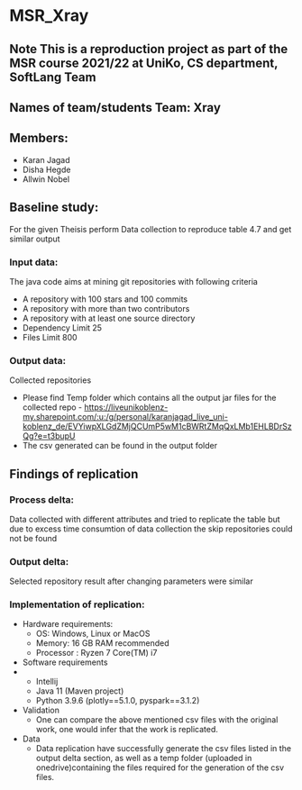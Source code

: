 
MSR_Xray
=================

Note This is a reproduction project as part of the MSR course 2021/22 at UniKo, CS department, SoftLang Team
-------------------------------------------------------------------------------------------------------------------------------------------------------------------------------------------------------------------------------------------------------------------------------

Names of team/students Team: Xray
----------------------------------------------------------------------------------------------------------------------------

Members:
-------------------------------------------------------------------------

-   Karan Jagad 
-   Disha Hegde 
-   Allwin Nobel

Baseline study:
---------------------------------------------------------------------------------------

For the given Theisis  perform Data collection to reproduce table 4.7  and get similar output

### Input data:

The java code aims at mining git repositories with following criteria

-   A repository with 100 stars and 100 commits
-   A repository with more than two contributors
-   A repository with at least one source directory
-   Dependency  Limit 25
-   Files Limit 800

### Output data:

Collected repositories

-   Please find Temp folder which contains all the output jar files for the collected repo - https://liveunikoblenz-my.sharepoint.com/:u:/g/personal/karanjagad_live_uni-koblenz_de/EVYiwpXLGdZMjQCUmP5wM1cBWRtZMqQxLMb1EHLBDrSzQg?e=t3bupU 
-   The csv generated can be found in the output folder 

Findings of replication
--------------------------------------------------------------------------------------------------------

### Process delta:

Data collected with different attributes and tried to replicate the table but due to excess time consumtion of data collection the skip repositories could not be found

### Output delta:

Selected repository result after changing parameters were similar 

### Implementation of replication:

-   Hardware requirements:
    -   OS: Windows, Linux or MacOS
    -   Memory: 16 GB RAM recommended
    -   Processor : Ryzen 7 Core(TM) i7
-   Software requirements
-   -   Intellij
    -   Java 11 (Maven project)
    -   Python 3.9.6 (plotly==5.1.0, pyspark==3.1.2)
-   Validation
    -   One can compare the above mentioned csv files with the original work, one would infer that the work is replicated.
-   Data
    -  Data replication have successfully generate the csv files listed in the output delta section, as well as a temp folder (uploaded in onedrive)containing the files required for the generation of the csv files.
